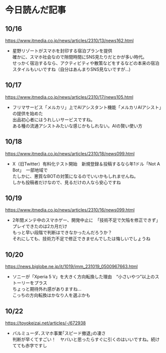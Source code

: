 # 今日読んだ記事

## 10/16
https://www.itmedia.co.jp/news/articles/2310/13/news162.html
 - 星野リゾートがスマホを封印する宿泊プランを提供<br>
確かに、スマホ社会なので隙間時間にSNS見たりだとかが多い時代。<br>
せっかく宿泊するなら、アクティビティや散策などをするなどの本来の宿泊スタイルもいいですね（自分はあんまりSNS見ないですが…)

## 10/17
https://www.itmedia.co.jp/news/articles/2310/17/news105.html
 - フリマサービス「メルカリ」上でAIアシスタント機能「メルカリAIアシスト」の提供を始めた<br>
出品初心者にはうれしいサービスですね。<br>
ある種の流通アシストみたいな感じかもしれない。AIの賢い使い方

## 10/18
https://www.itmedia.co.jp/news/articles/2310/18/news099.html
 - X（旧Twitter）有料化テスト開始　新規登録＆投稿するなら年1ドル「Not A Bot」　一部地域で<br>
 たしかに、悪質なBOTの対策になるのでいいかもしれませんね。<br>
 しかも投稿者だけなので、見るだけの人なら安心ですね

## 10/19
https://www.itmedia.co.jp/news/articles/2310/16/news099.html
 - 2年間メンテ中のスマホゲー、開発中止に　「技術不足で欠陥を修正できず」　プレイできたのは2カ月だけ<br>
 もっと早い段階で判断はできなかったんだろうか？<br>
 それにしても、技術力不足で修正できませんでしたは悔しいでしょうね

## 10/20
https://news.biglobe.ne.jp/it/1019/imm_231019_0500967663.html
 - ソニーが「Xperia 5 V」を大きく方向転換した理由　“小さいやつ”以上のストーリーをプラス<br>
ちょっと期待外れ感がありますね…<br>
こっちの方向転換はかなり人を選ぶかも

## 10/22
https://toyokeizai.net/articles/-/672938
 - バルミューダ､スマホ事業｢スピード撤退｣の凄さ<br>
 判断が早くてすごい！　ヤバいと思ったらすぐに引くのはいいですね。続けてても赤字ですし
